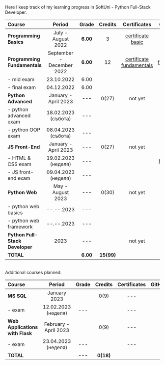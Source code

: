 Here I keep track of my learning progress in SoftUni - Python Full-Stack Developer.

| Course                          |          Period           |  Grade   |  Credits   |        Certificates        |   GitHubRepo   |
|:--------------------------------|:-------------------------:|:--------:|:----------:|:--------------------------:|:--------------:|
| **Programming Basics**          |    July - August 2022     | **6.00** |     3      |    [certificate basic]     |    [basic]     |
| **Programming Fundamentals**    | September - December 2022 | **6.00** |     12     | [certificate fundamentals] | [fundamentals] |
| - mid exam                      |        23.10.2022         |   6.00   |            |                            |                |
| - final exam                    |        04.12.2022         |   6.00   |            |                            |                |
| **Python Advanced**             |   January - April 2023    | **---**  |   0(27)    |          not yet           |                |
| - python advanced exam          |    18.02.2023 (събота)    |   ---    |            |                            |   [advanced]   |
| - python OOP exam               |    08.04.2023 (събота)    |   ---    |            |                            |     [OOP]      |
| **JS Front-End**                |   January - April 2023    | **---**  |   0(27)    |          not yet           |                |
| - HTML & CSS exam               |    19.02.2023 (неделя)    |   ---    |            |                            |  [HTML & CSS]  |
| - JS front-end exam             |    09.04.2023 (неделя)    |   ---    |            |                            |                |
| **Python Web**                  |     May - August 2023     | **---**  |   0(30)    |          not yet           |                |
| - python web basics             |        --.--.2023         |   ---    |            |                            |  [web basic]   |
| - python web framework          |        --.--.2023         |   ---    |            |                            |                |
| **Python Full-Stack Developer** |           2023            | **---**  |            |          not yet           |                |
| **TOTAL**                       |                           | **6.00** | **15(99)** |                            |                |

[basic]:https://github.com/VelinIliev/python-basic-softuni
[fundamentals]: https://github.com/VelinIliev/python-fundamentals-softuni
[advanced]: https://github.com/VelinIliev/python-advanced-softuni
[OOP]: https://github.com/VelinIliev/python_oop_softuni
[HTML & CSS]:https://github.com/VelinIliev/html-and-css-softuni
[web basic]: https://github.com/VelinIliev/python_web_basics

[certificate basic]:https://softuni.bg/certificates/details/140540/cdc98c99
[certificate fundamentals]: https://softuni.bg/certificates/details/148794/32086962

<br>
Additional courses planned.

| Course                                |        Period         |  Grade  |  Credits  | Certificates | GitHubRepo |
|:--------------------------------------|:---------------------:|:-------:|:---------:|:------------:|:----------:|
| **MS SQL**                            |     January 2023      |         |   0(9)    |     ---      |    ---     |
| - exam                                |  12.02.2023 (неделя)  |   ---   |           |     ---      |    ---     |
| **Web Applications <br/> with Flask** | February - April 2023 |         |   0(9)    |     ---      |    ---     |
| - exam                                |  23.04.2023 (неделя)  |   ---   |           |     ---      |    ---     |
| **TOTAL**                             |                       | **---** | **0(18)** |              |            |

